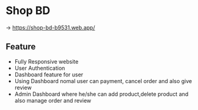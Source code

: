 # Shop BD

-> https://shop-bd-b9531.web.app/

## Feature
- Fully Responsive website
- User Authentication
- Dashboard feature for user
- Using Dashboard nomal user can payment, cancel order and also give review
- Admin Dashboard where he/she can add product,delete product and also manage order and review
